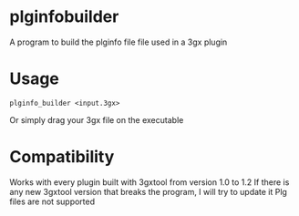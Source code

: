 # plginfobuilder
A program to build the plginfo file file used in a 3gx plugin

# Usage
```
plginfo_builder <input.3gx>
```
Or simply drag your 3gx file on the executable

# Compatibility
Works with every plugin built with 3gxtool from version 1.0 to 1.2
If there is any new 3gxtool version that breaks the program, I will try to update it
Plg files are not supported

